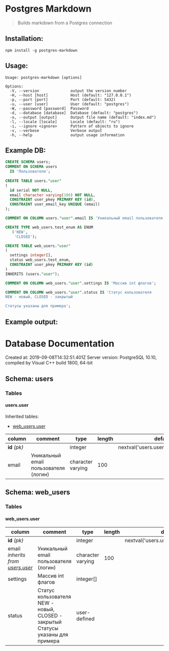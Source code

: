 # Postgres Markdown
> Builds markdown from a Postgres connection

## Installation:
```
npm install -g postgres-markdown
```


## Usage:
```
Usage: postgres-markdown [options]

Options:
  -V, --version              output the version number
  -H, --host [host]          Host (default: "127.0.0.1")
  -p, --port [port]          Port (default: 5432)
  -u, --user [user]          User (default: "postgres")
  -W, --password [password]  Password
  -d, --database [database]  Database (default: "postgres")
  -o, --output [output]      Output file name (default: "index.md")
  -l, --locale [locale]      Locale (default: "ru")
  -i, --ignore <ignore>      Pattern of objects to ignore
  -v, --verbose              Verbose output
  -h, --help                 output usage information

```

## Example DB: 

```sql
CREATE SCHEMA users;
COMMENT ON SCHEMA users
  IS 'Пользователи';
  
CREATE TABLE users."user"
(
  id serial NOT NULL,
  email character varying(100) NOT NULL,
  CONSTRAINT user_pkey PRIMARY KEY (id),
  CONSTRAINT user_email_key UNIQUE (email)
);

COMMENT ON COLUMN users."user".email IS 'Уникальный email пользователя (логин)';

CREATE TYPE web_users.test_enum AS ENUM
   ('NEW',
    'CLOSED');

CREATE TABLE web_users."user"
(
  settings integer[],
  status web_users.test_enum,
  CONSTRAINT user_pkey PRIMARY KEY (id)
)
INHERITS (users."user");

COMMENT ON COLUMN web_users."user".settings IS 'Массив int флагов';

COMMENT ON COLUMN web_users."user".status IS 'Статус кользователя
NEW - новый, CLOSED - закрытый

Статусы указаны для примера';
```

## Example output:

# Database Documentation

Created at: 2019-09-08T14:32:51.401Z
Server version: PostgreSQL 10.10, compiled by Visual C++ build 1800, 64-bit
## Schema: users

### Tables

#### users.user


Inherited tables:


 - [web_users.user](#web_users.user)

column | comment | type | length | default | constraints | values
--- | --- | --- | --- | --- | --- | ---
**id** _(pk)_ |  | integer |  | nextval('users.user_id_seq'::regclass) | NOT NULL | 
email | Уникальный email пользователя (логин) | character varying | 100 |  | NOT NULL | 

## Schema: web_users

### Tables

#### web_users.user

column | comment | type | length | default | constraints | values
--- | --- | --- | --- | --- | --- | ---
**id** _(pk)_ |  | integer |  | nextval('users.user_id_seq'::regclass) | NOT NULL | 
email *inherits from [users.user](#users.user)* | Уникальный email пользователя (логин) | character varying | 100 |  | NOT NULL | 
settings | Массив int флагов | integer[] |  |  |  | 
status | Статус кользователя NEW - новый, CLOSED - закрытый  Статусы указаны для примера | user-defined |  |  |  | NEW, CLOSED
